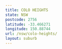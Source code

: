 ```yaml
---
title: COLO HEIGHTS
state: NSW
postcode: 2756
latitude: -33.466271
longitude: 150.88744
url: /nsw/colo-heights/
layout: suburb
---
```

